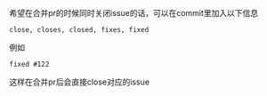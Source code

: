 希望在合并pr的时候同时关闭issue的话，可以在commit里加入以下信息

	close, closes, closed, fixes, fixed

例如

	fixed #122

这样在合并pr后会直接close对应的issue